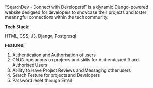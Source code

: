 
“SearchDev - Connect with Developers!” is a dynamic Django-powered website designed for developers to showcase their projects and foster meaningful connections within the tech community.

**Tech Stack:**

HTML, CSS, JS, Django, Postgresql

**Features:**

1. Authentication and Authorisation of users
2. CRUD operations on projects and skills for Authenticated 3.and Authorised Users
3. Ability to leave Project Reviews and Messaging other users
4. Search Feature for projects and Developers
5. Password reset through Email
